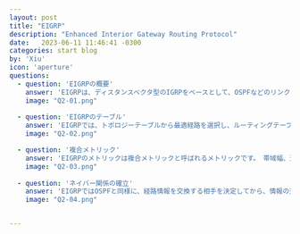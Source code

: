 ```yaml
---
layout: post
title: "EIGRP"
description: "Enhanced Interior Gateway Routing Protocol"
date:   2023-06-11 11:46:41 -0300
categories: start blog
by: 'Xiu'
icon: 'aperture'
questions:
  - question: 'EIGRPの概要'
    answer: 'EIGRPは、ディスタンスベクタ型のIGRPをベースとして、OSPFなどのリンクステート型の利点を組み合わせたハイブリッド型のルーティングプロトコルです。（拡張ディスタンスベクタ型ともよばれます） ディスタンスベクタ型をベースとしているため、経路情報はRIPやIGRPと同様に、自身が持つ最適経路のみを隣接ルータに通知します。 また、送信してきたルータをネクストホップとしますが、通知されてきた経路情報のうち最適経路のみを保持するのではなく、すべての経路情報を保持するところが、ディスタンスベクタ型とは異なります。 このすべての経路情報のことを「トポロジーテーブル（Topology Table）」といいます。'
    image: "Q2-01.png"
    
  - question: 'EIGRPのテーブル'
    answer: 'EIGRPでは、トポロジーテーブルから最適経路を選択し、ルーティングテーブルにエントリするとともに、最適経路の代わりとなる代替経路を選びます。 代替経路は最適経路が使えなくなった場合に、直ちに新たな最適経路としてルーティングテーブルにエントリされます。 これにより、EIGRPは高速なコンバージェンスが行えるようになっています。 図のRT-Cでは、RT-Eからのアップデート（経路情報）を受け、ネットワークXの経路情報をトポロジーテーブルに記録します。　そこからルーティングテーブルにネクストホップをRT-Eとしてエントリします。 RT-Aは、RT-B、RT-Cからのアップデートを受け、トポロジーテーブルにネットワークX宛の2つの経路情報を記録しています。 その2つのうち、メトリックのよいRT-Cをネクストホップとした経路をルーティングテーブルにエントリします。 最適経路と代替経路の判別には、DUAL（Diffuse Update ALgolism：拡散アップデートアルゴリズム）と呼ばれる処理が行われます。 これにより、ディスタンスベクタ型の欠点であった、ルーティングループを防いでいます。'
    image: "Q2-02.png"

  - question: '複合メトリック'
    answer: 'EIGRPのメトリックは複合メトリックと呼ばれるメトリックです。　帯域幅、遅延、信頼性、負荷、MTUの5つの値から計算しますが、デフォルトでは帯域幅と遅延しか使用しません。 帯域幅は宛先ネットワークまでの経路上で最も小さい帯域幅が使われます。 遅延は経路上の遅延の累計値となります。 また、EIGRPではOSPF同様にメトリックが同じ経路を複数持つ場合に、等コストロードバランシングが可能です。 さらにメトリックが異なる経路での、不等コストロードバランシングも行えます。 不等コストロードバランシングは、最適経路のメトリックのn倍までのメトリックの経路を使い、負荷分散を行います。'
    image: "Q2-03.png"
    
  - question: 'ネイバー関係の確立'
    answer: 'EIGRPではOSPFと同様に、経路情報を交換する相手を決定してから、情報の交換を行います。ネイバーになるために、マルチキャスト（224.0.0.10：全EIGRPルータ宛）でHelloパケットのやり取りを行い、自動検出したEIGRPルータを自身のネイバーテーブルに保存します。ネイバーになった後は、Helloパケットを定期的にやり取りすることで、キープアライブを行います。Helloパケットは5秒間隔で送信され、EthernetにおいてはネイバールータからのHelloパケットが3倍の15秒（5秒×3）間確認できない場合は、ネイバールータはダウンしたと判断され、ネイバーテーブルから削除されます。また、ネットワークに変更があった場合は変更分のみをアップデートで通知します。ネイバーから入手した経路情報はトポロジーテーブルに記載されます。トポロジーテーブルから最適経路、代替経路を選出するには、DUALアルゴリズムが使用されます。'
    image: "Q2-04.png"  


---
```

